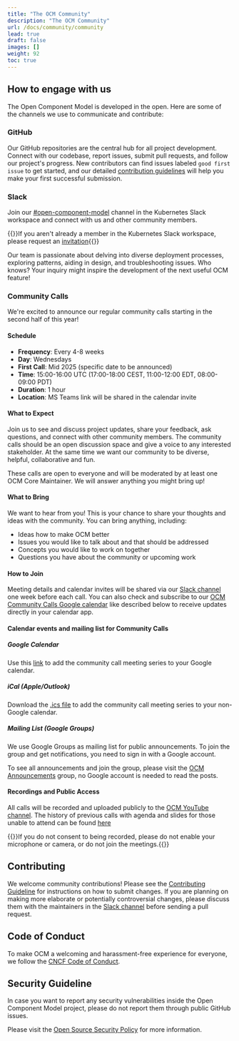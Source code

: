```yaml
---
title: "The OCM Community"
description: "The OCM Community"
url: /docs/community/community
lead: true
draft: false
images: []
weight: 92
toc: true
---
```


## How to engage with us

The Open Component Model is developed in the open. Here are some of the channels we use to communicate and contribute:

### GitHub

Our GitHub repositories are the central hub for all project development. Connect with our codebase, report issues, submit pull requests, and follow our project's progress. New contributors can find issues labeled `good first issue` to get started, and our detailed [contribution guidelines](#contributing) will help you make your first successful submission.

### Slack

Join our [#open-component-model](https://kubernetes.slack.com/archives/C05UWBE8R1D) channel in the Kubernetes Slack workspace and connect with us and other community members.

{{<callout context="note" title="Kubernetes Slack Membership">}}If you aren't already a member in the Kubernetes Slack workspace, please request an [invitation](https://slack.k8s.io){{</callout>}}

Our team is passionate about delving into diverse deployment processes, exploring patterns, aiding in design, and troubleshooting issues. Who knows? Your inquiry might inspire the development of the next useful OCM feature!

### Community Calls

We're excited to announce our regular community calls starting in the second half of this year!

#### Schedule

- **Frequency**: Every 4-8 weeks
- **Day**: Wednesdays
- **First Call**: Mid 2025 (specific date to be announced)
- **Time**: 15:00-16:00 UTC (17:00-18:00 CEST, 11:00-12:00 EDT, 08:00-09:00 PDT)
- **Duration**: 1 hour
- **Location**: MS Teams link will be shared in the calendar invite

#### What to Expect

Join us to see and discuss project updates, share your feedback, ask questions, and connect with other community members.
The community calls should be an open discussion space and give a voice to any interested stakeholder.
At the same time we want our community to be diverse, helpful, collaborative and fun.

These calls are open to everyone and will be moderated by at least one OCM Core Maintainer.
We will answer anything you might bring up!

#### What to Bring

We want to hear from you! This is your chance to share your thoughts and ideas with the community.
You can bring anything, including:

- Ideas how to make OCM better
- Issues you would like to talk about and that should be addressed
- Concepts you would like to work on together
- Questions you have about the community or upcoming work

#### How to Join

Meeting details and calendar invites will be shared via our [Slack channel](https://kubernetes.slack.com/archives/C05UWBE8R1D) one week before each call.
You can also check and subscribe to our [OCM Community Calls Google calendar](https://calendar.google.com/calendar/embed?src=ocm.community@group.calendar.google.com) like described below to receive updates directly in your calendar app.

#### Calendar events and mailing list for Community Calls

##### Google Calendar

Use this [link](https://calendar.google.com/calendar/event?action=TEMPLATE&tmeid=MnJnaW5kcTI1YXUwZzh1bzF1aHUyc2xrbHVfMjAyNTA2MThUMTUwMDAwWiA5Y2JiZDQyOTc0MDBkMzQxMjAwMjQ0ODcxN2M4Yjk0ODVjYzA0NWM5YjIxMDJmOWU5NDZhYWYwZThhOGFhYmI4QGc&tmsrc=9cbbd4297400d3412002448717c8b9485cc045c9b2102f9e946aaf0e8a8aabb8%40group.calendar.google.com&scp=ALL) to add the community call meeting series to your Google calendar.

##### iCal (Apple/Outlook)

Download the [.ics file](https://ocm.software/docs/community/ocm-community.ics) to add the community call meeting series to your non-Google calendar.

##### Mailing List (Google Groups)

We use Google Groups as mailing list for public announcements. To join the group and get notifications, you need to sign in with a Google account.

To see all announcements and join the group, please visit the [OCM Announcements](https://groups.google.com/g/ocm-community-announce) group, no Google account is needed to read the posts.

#### Recordings and Public Access

All calls will be recorded and uploaded publicly to the [OCM YouTube channel](https://www.youtube.com/@OpenComponentModel).
The history of previous calls with agenda and slides for those unable to attend can be found [here](https://ocm.software/docs/community/community-calls-history/)

{{<callout context="note" title="Meeting Recordings">}}If you do not consent to being recorded, please do not enable your microphone or camera, or do not join the meetings.{{</callout>}}

## Contributing

We welcome community contributions! Please see the [Contributing Guideline](https://github.com/open-component-model/.github/blob/main/CONTRIBUTING.md) for instructions on how to submit changes. If you are planning on making more elaborate or potentially controversial changes, please discuss them with the maintainers in the [Slack channel](https://kubernetes.slack.com/archives/C05UWBE8R1D) before sending a pull request.

## Code of Conduct

To make OCM a welcoming and harassment-free experience for everyone, we follow the [CNCF Code of Conduct](https://github.com/cncf/foundation/blob/main/code-of-conduct.md).

## Security Guideline

In case you want to report any security vulnerabilities inside the Open Component Model project,
please do not report them through public GitHub issues. 

Please visit the [Open Source Security Policy](https://github.com/open-component-model/.github/blob/main/SECURITY.md) for more information.
